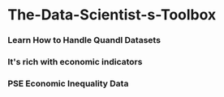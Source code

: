 The-Data-Scientist-s-Toolbox
============================

### Learn How to Handle Quandl Datasets
### It's rich with economic indicators
### PSE Economic Inequality Data
